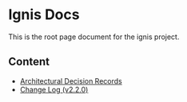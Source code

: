 # Ignis Docs

This is the root page document for the ignis project. 

## Content
- [Architectural Decision Records](adr/contents.md)
- [Change Log (v2.2.0) ](changelog/v2.2.0_change_log.md)
